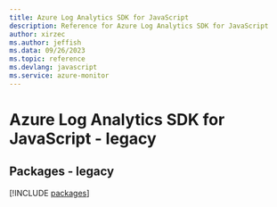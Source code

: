 ```yaml
---
title: Azure Log Analytics SDK for JavaScript
description: Reference for Azure Log Analytics SDK for JavaScript
author: xirzec
ms.author: jeffish
ms.data: 09/26/2023
ms.topic: reference
ms.devlang: javascript
ms.service: azure-monitor
---
```

# Azure Log Analytics SDK for JavaScript - legacy
## Packages - legacy
[!INCLUDE [packages](log-analytics-index.md)]